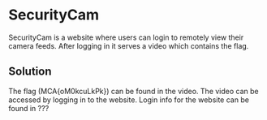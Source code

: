 # SecurityCam #
SecurityCam is a website where users can login to remotely view their camera feeds.
After logging in it serves a video which contains the flag.

## Solution ##

The flag (MCA{oM0kcuLkPk}) can be found in the video.  The video can be accessed by logging in to the website.
Login info for the website can be found in ???
